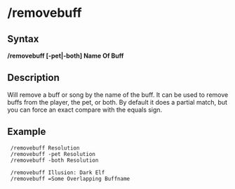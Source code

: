 # /removebuff

## Syntax

**/removebuff \[-pet\|-both\] Name Of Buff**

## Description

Will remove a buff or song by the name of the buff.  It can be used to remove buffs from the player, the pet, or both.  By default it does a partial match, but you can force an exact compare with the equals sign.

## Example

```text
 /removebuff Resolution
 /removebuff -pet Resolution
 /removebuff -both Resolution
 
 /removebuff Illusion: Dark Elf
 /removebuff =Some Overlapping Buffname
```

